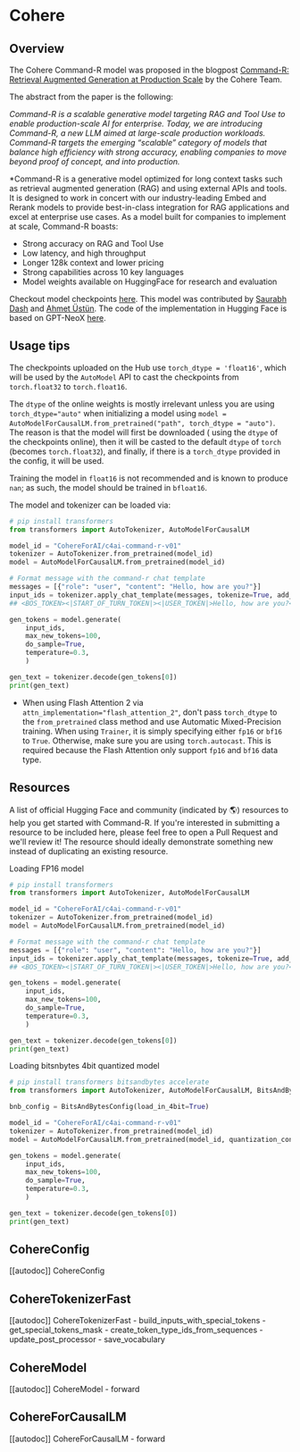 # Cohere

## Overview

The Cohere Command-R model was proposed in the blogpost [Command-R: Retrieval Augmented Generation at Production Scale](https://txt.cohere.com/command-r/) by the Cohere Team.

The abstract from the paper is the following:

*Command-R is a scalable generative model targeting RAG and Tool Use to enable production-scale AI for enterprise. Today, we are introducing Command-R, a new LLM aimed at large-scale production workloads. Command-R targets the emerging “scalable” category of models that balance high efficiency with strong accuracy, enabling companies to move beyond proof of concept, and into production.*

*Command-R is a generative model optimized for long context tasks such as retrieval augmented generation (RAG) and using external APIs and tools. It is designed to work in concert with our industry-leading Embed and Rerank models to provide best-in-class integration for RAG applications and excel at enterprise use cases. As a model built for companies to implement at scale, Command-R boasts:
- Strong accuracy on RAG and Tool Use
- Low latency, and high throughput
- Longer 128k context and lower pricing
- Strong capabilities across 10 key languages
- Model weights available on HuggingFace for research and evaluation

Checkout model checkpoints [here](https://hf-mirror.com/CohereForAI/c4ai-command-r-v01).
This model was contributed by [Saurabh Dash](https://hf-mirror.com/saurabhdash) and [Ahmet Üstün](https://hf-mirror.com/ahmetustun). The code of the implementation in Hugging Face is based on GPT-NeoX [here](https://github.com/EleutherAI/gpt-neox).

## Usage tips

<Tip warning={true}>

The checkpoints uploaded on the Hub use `torch_dtype = 'float16'`, which will be
used by the `AutoModel` API to cast the checkpoints from `torch.float32` to `torch.float16`. 

The `dtype` of the online weights is mostly irrelevant unless you are using `torch_dtype="auto"` when initializing a model using `model = AutoModelForCausalLM.from_pretrained("path", torch_dtype = "auto")`. The reason is that the model will first be downloaded ( using the `dtype` of the checkpoints online), then it will be casted to the default `dtype` of `torch` (becomes `torch.float32`), and finally, if there is a `torch_dtype` provided in the config, it will be used. 

Training the model in `float16` is not recommended and is known to produce `nan`; as such, the model should be trained in `bfloat16`.

</Tip>
The model and tokenizer can be loaded via:

```python
# pip install transformers
from transformers import AutoTokenizer, AutoModelForCausalLM

model_id = "CohereForAI/c4ai-command-r-v01"
tokenizer = AutoTokenizer.from_pretrained(model_id)
model = AutoModelForCausalLM.from_pretrained(model_id)

# Format message with the command-r chat template
messages = [{"role": "user", "content": "Hello, how are you?"}]
input_ids = tokenizer.apply_chat_template(messages, tokenize=True, add_generation_prompt=True, return_tensors="pt")
## <BOS_TOKEN><|START_OF_TURN_TOKEN|><|USER_TOKEN|>Hello, how are you?<|END_OF_TURN_TOKEN|><|START_OF_TURN_TOKEN|><|CHATBOT_TOKEN|>

gen_tokens = model.generate(
    input_ids, 
    max_new_tokens=100, 
    do_sample=True, 
    temperature=0.3,
    )

gen_text = tokenizer.decode(gen_tokens[0])
print(gen_text)
```

- When using Flash Attention 2 via `attn_implementation="flash_attention_2"`, don't pass `torch_dtype` to the `from_pretrained` class method and use Automatic Mixed-Precision training. When using `Trainer`, it is simply specifying either `fp16` or `bf16` to `True`. Otherwise, make sure you are using `torch.autocast`. This is required because the Flash Attention only support `fp16` and `bf16` data type.


## Resources

A list of official Hugging Face and community (indicated by 🌎) resources to help you get started with Command-R. If you're interested in submitting a resource to be included here, please feel free to open a Pull Request and we'll review it! The resource should ideally demonstrate something new instead of duplicating an existing resource.


<PipelineTag pipeline="text-generation"/>

Loading FP16 model
```python
# pip install transformers
from transformers import AutoTokenizer, AutoModelForCausalLM

model_id = "CohereForAI/c4ai-command-r-v01"
tokenizer = AutoTokenizer.from_pretrained(model_id)
model = AutoModelForCausalLM.from_pretrained(model_id)

# Format message with the command-r chat template
messages = [{"role": "user", "content": "Hello, how are you?"}]
input_ids = tokenizer.apply_chat_template(messages, tokenize=True, add_generation_prompt=True, return_tensors="pt")
## <BOS_TOKEN><|START_OF_TURN_TOKEN|><|USER_TOKEN|>Hello, how are you?<|END_OF_TURN_TOKEN|><|START_OF_TURN_TOKEN|><|CHATBOT_TOKEN|>

gen_tokens = model.generate(
    input_ids, 
    max_new_tokens=100, 
    do_sample=True, 
    temperature=0.3,
    )

gen_text = tokenizer.decode(gen_tokens[0])
print(gen_text)
```

Loading bitsnbytes 4bit quantized model
```python
# pip install transformers bitsandbytes accelerate
from transformers import AutoTokenizer, AutoModelForCausalLM, BitsAndBytesConfig

bnb_config = BitsAndBytesConfig(load_in_4bit=True)

model_id = "CohereForAI/c4ai-command-r-v01"
tokenizer = AutoTokenizer.from_pretrained(model_id)
model = AutoModelForCausalLM.from_pretrained(model_id, quantization_config=bnb_config)

gen_tokens = model.generate(
    input_ids, 
    max_new_tokens=100, 
    do_sample=True, 
    temperature=0.3,
    )

gen_text = tokenizer.decode(gen_tokens[0])
print(gen_text)
```


## CohereConfig

[[autodoc]] CohereConfig

## CohereTokenizerFast

[[autodoc]] CohereTokenizerFast
    - build_inputs_with_special_tokens
    - get_special_tokens_mask
    - create_token_type_ids_from_sequences
    - update_post_processor
    - save_vocabulary

## CohereModel

[[autodoc]] CohereModel
    - forward


## CohereForCausalLM

[[autodoc]] CohereForCausalLM
    - forward


